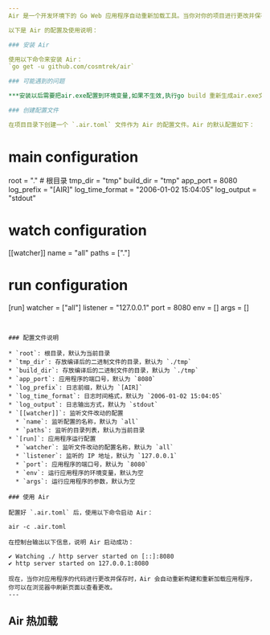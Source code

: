 ```yaml
---
Air 是一个开发环境下的 Go Web 应用程序自动重新加载工具。当你对你的项目进行更改并保存时，它会自动重新构建和重新加载应用程序。Air 支持 Windows、macOS 和 Linux。

以下是 Air 的配置及使用说明：

### 安装 Air

使用以下命令来安装 Air：
`go get -u github.com/cosmtrek/air`

### 可能遇到的问题

***安装以后需要把air.exe配置到环境变量,如果不生效,执行go build 重新生成air.exe文件***

### 创建配置文件

在项目目录下创建一个 `.air.toml` 文件作为 Air 的配置文件。Air 的默认配置如下：

```
# main configuration
root = "."  # 根目录
tmp_dir = "tmp"
build_dir = "tmp"
app_port = 8080
log_prefix = "[AIR]"
log_time_format = "2006-01-02 15:04:05"
log_output = "stdout"

# watch configuration
[[watcher]]
name = "all"
paths = ["."]

# run configuration
[run]
watcher = ["all"]
listener = "127.0.0.1"
port = 8080
env = []
args = []
```


### 配置文件说明

* `root`: 根目录，默认为当前目录
* `tmp_dir`: 存放编译后的二进制文件的目录，默认为 `./tmp`
* `build_dir`: 存放编译后的二进制文件的目录，默认为 `./tmp`
* `app_port`: 应用程序的端口号，默认为 `8080`
* `log_prefix`: 日志前缀，默认为 `[AIR]`
* `log_time_format`: 日志时间格式，默认为 `2006-01-02 15:04:05`
* `log_output`: 日志输出方式，默认为 `stdout`
* `[[watcher]]`: 监听文件改动的配置
  * `name`: 监听配置的名称，默认为 `all`
  * `paths`: 监听的目录列表，默认为当前目录
* `[run]`: 应用程序运行配置
  * `watcher`: 监听文件改动的配置名称，默认为 `all`
  * `listener`: 监听的 IP 地址，默认为 `127.0.0.1`
  * `port`: 应用程序的端口号，默认为 `8080`
  * `env`: 运行应用程序的环境变量，默认为空
  * `args`: 运行应用程序的参数，默认为空

### 使用 Air

配置好 `.air.toml` 后，使用以下命令启动 Air：

air -c .air.toml

在控制台输出以下信息，说明 Air 启动成功：

✔ Watching ./ http server started on [::]:8080
✔ http server started on 127.0.0.1:8080

现在，当你对应用程序的代码进行更改并保存时，Air 会自动重新构建和重新加载应用程序，你可以在浏览器中刷新页面以查看更改。
---
```


## Air 热加载

